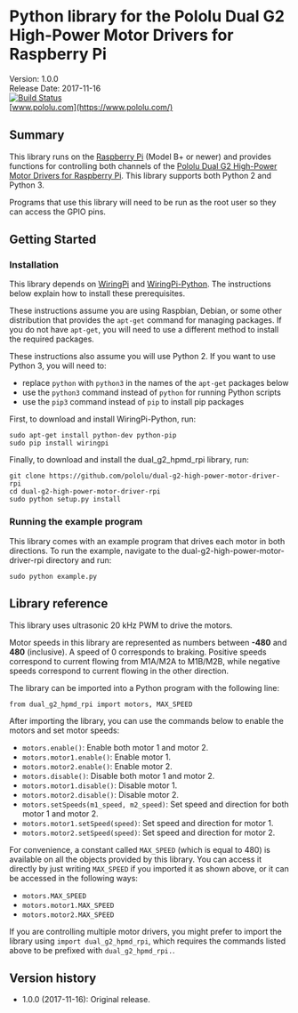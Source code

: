 # Python library for the Pololu Dual G2 High-Power Motor Drivers for Raspberry Pi

Version: 1.0.0<br>
Release Date: 2017-11-16<br>
[![Build Status](https://travis-ci.org/pololu/dual-g2-high-power-motor-driver-rpi.svg?branch=master)](https://travis-ci.org/pololu/dual-g2-high-power-motor-driver-rpi)<br>
[www.pololu.com](https://www.pololu.com/)

## Summary

This library runs on the [Raspberry Pi](https://www.pololu.com/product/2759)
(Model B+ or newer) and provides functions for controlling both channels of the
[Pololu Dual G2 High-Power Motor Drivers for Raspberry Pi](https://www.pololu.com/category/219/pololu-dual-g2-high-power-motor-drivers-for-raspberry-pi).
This library supports both Python 2 and Python 3.

Programs that use this library will need to be run as the root user so they can
access the GPIO pins.

## Getting Started

### Installation

This library depends on [WiringPi](http://wiringpi.com/) and
[WiringPi-Python](https://github.com/WiringPi/WiringPi-Python).
The instructions below explain how to install these prerequisites.

These instructions assume you are using Raspbian, Debian, or some other
distribution that provides the `apt-get` command for managing packages.
If you do not have `apt-get`, you will need to use a different method to install
the required packages.

These instructions also assume you will use Python 2.  If you want to use
Python 3, you will need to:
* replace `python` with `python3` in the names of the `apt-get` packages below
* use the `python3` command instead of `python` for running Python scripts
* use the `pip3` command instead of `pip` to install pip packages

First, to download and install WiringPi-Python, run:

```
sudo apt-get install python-dev python-pip
sudo pip install wiringpi
```

Finally, to download and install the dual_g2_hpmd_rpi library, run:

```
git clone https://github.com/pololu/dual-g2-high-power-motor-driver-rpi
cd dual-g2-high-power-motor-driver-rpi
sudo python setup.py install
```

### Running the example program

This library comes with an example program that drives each motor in both
directions.  To run the example, navigate to the
dual-g2-high-power-motor-driver-rpi directory and run:

```
sudo python example.py
```

## Library reference

This library uses ultrasonic 20&nbsp;kHz PWM to drive the motors.

Motor speeds in this library are represented as numbers between **-480** and
**480** (inclusive).  A speed of 0 corresponds to braking.  Positive speeds
correspond to current flowing from M1A/M2A to M1B/M2B, while negative speeds
correspond to current flowing in the other direction.

The library can be imported into a Python program with the following line:

```
from dual_g2_hpmd_rpi import motors, MAX_SPEED
```

After importing the library, you can use the commands below to enable the motors
and set motor speeds:

* `motors.enable()`: Enable both motor 1 and motor 2.
* `motors.motor1.enable()`: Enable motor 1.
* `motors.motor2.enable()`: Enable motor 2.
* `motors.disable()`: Disable both motor 1 and motor 2.
* `motors.motor1.disable()`: Disable motor 1.
* `motors.motor2.disable()`: Disable motor 2.
* `motors.setSpeeds(m1_speed, m2_speed)`: Set speed and direction for both motor 1 and motor 2.
* `motors.motor1.setSpeed(speed)`: Set speed and direction for motor 1.
* `motors.motor2.setSpeed(speed)`: Set speed and direction for motor 2.

For convenience, a constant called `MAX_SPEED` (which is equal to 480) is
available on all the objects provided by this library.  You can access it
directly by just writing `MAX_SPEED` if you imported it as shown above, or it
can be accessed in the following ways:

* `motors.MAX_SPEED`
* `motors.motor1.MAX_SPEED`
* `motors.motor2.MAX_SPEED`

If you are controlling multiple motor drivers, you might prefer to import the
library using `import dual_g2_hpmd_rpi`, which requires the commands listed
above to be prefixed with `dual_g2_hpmd_rpi.`.

## Version history

* 1.0.0 (2017-11-16): Original release.